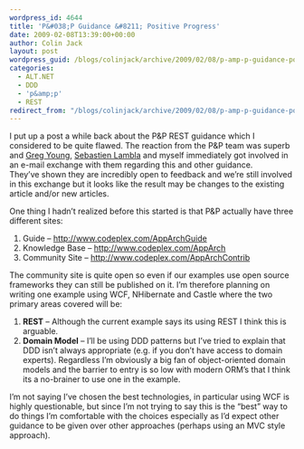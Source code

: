 ```yaml
---
wordpress_id: 4644
title: 'P&#038;P Guidance &#8211; Positive Progress'
date: 2009-02-08T13:39:00+00:00
author: Colin Jack
layout: post
wordpress_guid: /blogs/colinjack/archive/2009/02/08/p-amp-p-guidance-positive-progress.aspx
categories:
  - ALT.NET
  - DDD
  - 'p&amp;p'
  - REST
redirect_from: "/blogs/colinjack/archive/2009/02/08/p-amp-p-guidance-positive-progress.aspx/"
---
```

I put up a post a while back about the P&P REST guidance which I considered to be quite flawed. The reaction from the P&P team was superb and [Greg Young](http://codebetter.com/blogs/gregyoung/), [Sebastien Lambla](http://serialseb.blogspot.com/) and myself immediately got involved in an e-mail exchange with them regarding this and other guidance. They&#8217;ve&nbsp;shown they are incredibly open to feedback and we&#8217;re still involved in this exchange&nbsp;but&nbsp;it looks like the result may be changes to the existing article and/or new articles.

One thing I hadn&#8217;t realized before this started is that P&P actually have three different sites:

  1. Guide &ndash; <http://www.codeplex.com/AppArchGuide>
  2. Knowledge Base &ndash; <http://www.codeplex.com/AppArch>
  3. Community Site &ndash; <http://www.codeplex.com/AppArchContrib>

The community site is quite open so even if our examples use open source frameworks they can still be published on it. I&#8217;m therefore planning on writing one example using WCF, NHibernate and Castle where the two primary areas covered will be:

  1. **REST** &#8211; Although the current example says its using REST I think this is arguable.
  2. **Domain Model** &#8211; I&#8217;ll be using DDD patterns but I&#8217;ve tried to explain that DDD isn&#8217;t always appropriate (e.g. if you don&#8217;t have access to domain experts). Regardless I&#8217;m obviously a big fan of object-oriented domain models and the barrier to entry is so low with modern ORM&#8217;s that I think its a no-brainer to use one in the example.

I&#8217;m not saying I&#8217;ve chosen the best technologies, in particular using WCF is highly questionable, but since I&#8217;m not trying to say this is the &#8220;best&#8221; way to do things I&#8217;m comfortable with the choices especially as I&#8217;d expect other guidance to be given over other approaches (perhaps using an MVC style approach).